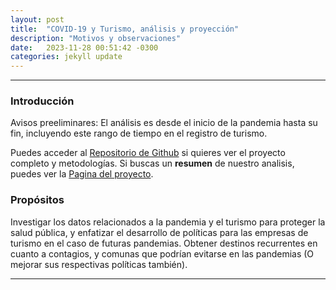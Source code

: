 ```yaml
---
layout: post
title:  "COVID-19 y Turismo, análisis y proyección"
description: "Motivos y observaciones"
date:   2023-11-28 00:51:42 -0300
categories: jekyll update
---
```


---

### Introducción

Avisos preeliminares:
El análisis es desde el inicio de la pandemia hasta su fin, incluyendo este rango de tiempo en el registro de turismo.

Puedes acceder al [Repositorio de Github](https://github.com/elbosco/imt2200-proyecto) si quieres ver el proyecto completo y metodologías.
Si buscas un **resumen** de nuestro analisis, puedes ver la [Pagina del proyecto](https://dieguinbombin.github.io/IMT2200_COVID_TURISMO/).

### Propósitos

Investigar los datos relacionados a la pandemia y el turismo para proteger la salud pública, y enfatizar el desarrollo de políticas para las empresas de turismo en el caso de futuras pandemias.
Obtener destinos recurrentes en cuanto a contagios, y comunas que podrían evitarse en las pandemias (O mejorar sus respectivas políticas también).

---
